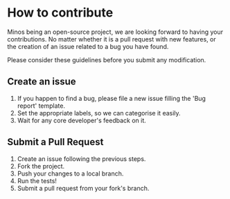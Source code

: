 # How to contribute

Minos being an open-source project, we are looking forward to having your contributions. No matter whether it is a pull
request with new features, or the creation of an issue related to a bug you have found.

Please consider these guidelines before you submit any modification.

Create an issue
----------------
1. If you happen to find a bug, please file a new issue filling the 'Bug report' template.
2. Set the appropriate labels, so we can categorise it easily.
3. Wait for any core developer's feedback on it.

Submit a Pull Request
-----------------------
1. Create an issue following the previous steps.
2. Fork the project.
3. Push your changes to a local branch.
4. Run the tests!
5. Submit a pull request from your fork's branch.
